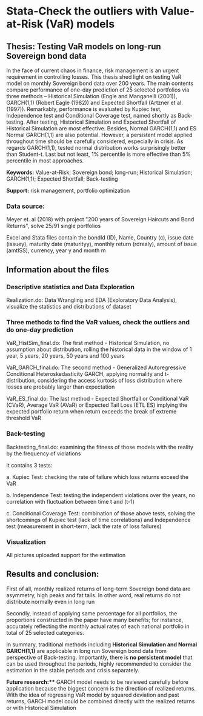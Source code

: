 # Stata-Check the outliers with Value-at-Risk (VaR) models
## Thesis: Testing VaR models on long-run Sovereign bond data
In the face of current chaos in finance, risk management is an urgent requirement in controlling losses. This thesis shed light on testing VaR model on monthly Sovereign bond data over 200 years. The main contents compare performance of one-day prediction of 25 selected portfolios via three methods – Historical Simulation (Engle and Manganelli (2001)), GARCH(1,1) (Robert Eagle (1982)) and Expected Shortfall (Artzner et al. (1997)). Remarkably, performance is evaluated by Kupiec test, Independence test and Conditional Coverage test, named shortly as Back-testing. After testing, Historical Simulation and Expected Shortfall of Historical Simulation are most effective. Besides, Normal GARCH(1,1) and ES Normal GARCH(1,1) are also potential. However, a persistent model applied throughout time should be carefully considered, especially in crisis. As regards GARCH(1,1), tested normal distribution works surprisingly better than Student-t. Last but not least, 1% percentile is more effective than 5% percentile in most approaches.

**Keywords:** Value-at-Risk; Sovereign bond; long-run; Historical Simulation; GARCH(1,1); Expected Shortfall; Back-testing

**Support:** risk management, portfolio optimization

### Data source: 
Meyer et. al (2018) with project "200 years of Sovereign Haircuts and Bond Returns", solve 25/91 single portfolios

Excel and Stata files contain the bondId (ID), Name, Country (c), issue date (issuey), maturity date (maturityy), monthly return (rdrealy), amount of issue (amtISS), currency, year y and month m

## Information about the files

### Descriptive statistics and Data Exploration

Realization.do: Data Wrangling and EDA (Exploratory Data Analysis), visualize the statistics and distributions of dataset

### Three methods to find the VaR values, check the outliers and do one-day prediction

VaR_HistSim_final.do: The first method - Historical Simulation, no assumption about distribution, rolling the historical data in the window of 1 year, 5 years, 20 years, 50 years and 100 years

VaR_GARCH_final.do: The second method - Generalized Autoregressive Conditional Heteroskedasticity GARCH, applying normality and t-distribution, considering the access kurtosis of loss distribution where losses are probably larger than expectation

VaR_ES_final.do: The last method - Expected Shortfall or Conditional VaR (CVaR), Average VaR (AVaR) or Expected Tail Loss (ETL ES) implying the expected portfolio return when return exceeds the break of extreme threshold VaR

### Back-testing

Backtesting_final.do: examining the fitness of those models with the reality by the frequency of violations

It contains 3 tests:

a.	Kupiec Test: checking the rate of failure which loss returns exceed the VaR 

b.	Independence Test: testing the independent violations over the years, no correlation with fluctuation between time t and (t-1)

c.	Conditional Coverage Test: combination of those above tests, solving the shortcomings of Kupiec test (lack of time correlations) and Independence test (measurement in short-term, lack the rate of loss failures)

### Visualization

All pictures uploaded support for the estimation

## Results and conclusion:

First of all, monthly realized returns of long-term Sovereign bond data are asymmetry, high peaks and fat tails. In other word, real returns do not distribute normally even in long run

Secondly, instead of applying same percentage for all portfolios, the proportions constructed in the paper have many benefits; for instance, accurately reflecting the monthly actual rates of each national portfolio in total of 25 selected categories. 

In summary, traditional methods including **Historical Simulation and Normal GARCH(1,1)** are applicable in long run Sovereign bond data from perspective of Back-testing. Importantly, there is **no persistent model** that can be used throughout the periods, highly recommended to consider the estimation in the stable periods and crisis separately.

__Future research:**__ GARCH model needs to be reviewed carefully before application because the biggest concern is the direction of realized returns. With the idea of regressing VaR model by squared deviation and past returns, GARCH model could be combined directly with the realized returns or with Historical Simulation
